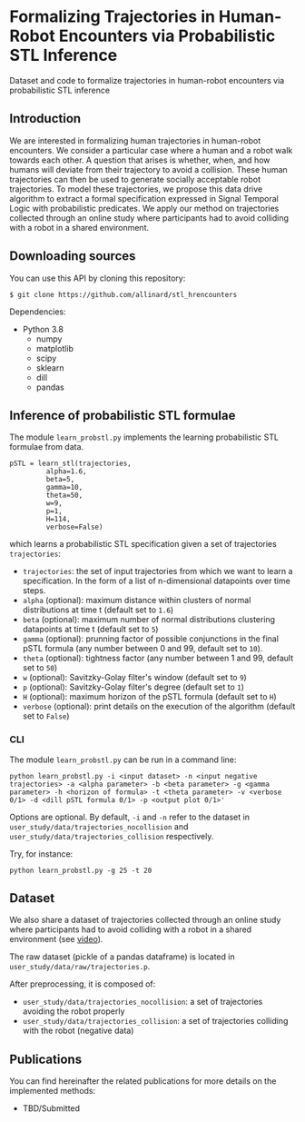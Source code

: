 # Formalizing Trajectories in Human-Robot Encounters via Probabilistic STL Inference
Dataset and code to formalize trajectories in human-robot encounters via probabilistic STL inference


## Introduction

We are interested in formalizing human trajectories in human-robot encounters.
We consider a particular case where a human and a robot walk towards each other. A question that arises is whether, when, and how humans will deviate from their trajectory to avoid a collision. These human trajectories can then be used to generate socially acceptable robot trajectories.
To model these trajectories, we propose this data drive algorithm to extract a formal specification expressed in Signal Temporal Logic with probabilistic predicates.
We apply our method on trajectories collected through an online study where participants had to avoid colliding with a robot in a shared environment.


## Downloading sources

You can use this API by cloning this repository:
```
$ git clone https://github.com/allinard/stl_hrencounters
```

Dependencies:
* Python 3.8
	* numpy
	* matplotlib
	* scipy
	* sklearn
	* dill
	* pandas




## Inference of probabilistic STL formulae

The module `learn_probstl.py` implements the learning probabilistic STL formulae from data.

```
pSTL = learn_stl(trajectories,
		 alpha=1.6,
		 beta=5,
		 gamma=10,
		 theta=50,
		 w=9,
		 p=1,
		 H=114,
		 verbose=False)
```
which learns a probabilistic STL specification given a set of trajectories `trajectories`:
* `trajectories`: the set of input trajectories from which we want to learn a specification. In the form of a list of n-dimensional datapoints over time steps.
* `alpha` (optional): maximum distance within clusters of normal distributions at time t (default set to `1.6`)
* `beta` (optional): maximum number of normal distributions clustering datapoints at time t (default set to `5`)
* `gamma` (optional): prunning factor of possible conjunctions in the final pSTL formula (any number between 0 and 99, default set to `10`).
* `theta` (optional): tightness factor (any number between 1 and 99, default set to `50`)
* `w` (optional): Savitzky-Golay filter's window (default set to `9`)
* `p` (optional): Savitzky-Golay filter's degree (default set to `1`)
* `H` (optional): maximum horizon of the pSTL formula (default set to `H`)
* `verbose` (optional): print details on the execution of the algorithm (default set to `False`)




### CLI

The module `learn_probstl.py` can be run in a command line:

```
python learn_probstl.py -i <input dataset> -n <input negative trajectories> -a <alpha parameter> -b <beta parameter> -g <gamma parameter> -h <horizon of formula> -t <theta parameter> -v <verbose 0/1> -d <dill pSTL formula 0/1> -p <output plot 0/1>'
```

Options are optional. By default, `-i` and `-n` refer to the dataset in `user_study/data/trajectories_nocollision` and `user_study/data/trajectories_collision` respectively.

Try, for instance:

```
python learn_probstl.py -g 25 -t 20
```






## Dataset

We also share a dataset of trajectories collected through an online study where participants had to avoid colliding with a robot in a shared environment (see [video](https://github.com/allinard/stl_hrencounters/blob/main/user_study/video.mp4)).

The raw dataset (pickle of a pandas dataframe) is located in `user_study/data/raw/trajectories.p`.

After preprocessing, it is composed of:
* `user_study/data/trajectories_nocollision`: a set of trajectories avoiding the robot properly
* `user_study/data/trajectories_collision`: a set of trajectories colliding with the robot (negative data)






## Publications

You can find hereinafter the related publications for more details on the implemented methods:
* TBD/Submitted
